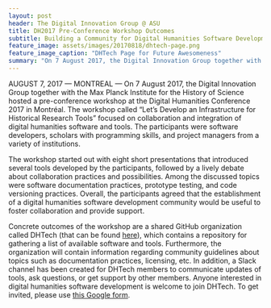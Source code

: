```yaml
---
layout: post
header: The Digital Innovation Group @ ASU
title: DH2017 Pre-Conference Workshop Outcomes
subtitle: Building a Community for Digital Humanities Software Development
feature_image: assets/images/20170818/dhtech-page.png
feature_image_caption: "DHTech Page for Future Awesomeness"
summary: "On 7 August 2017, the Digital Innovation Group together with the Max Planck Institute for the History of Science hosted a pre-conference workshop at the Digital Humanities Conference 2017 in Montréal. The workshop called “Let’s Develop an Infrastructure for Historical Research Tools” focused on collaboration and integration of digital humanities software and tools."
---
```


AUGUST 7, 2017 — MONTREAL — On 7 August 2017, the Digital Innovation Group together with the Max Planck Institute for the History of Science hosted a pre-conference workshop at the Digital Humanities Conference 2017 in Montréal. The workshop called “Let’s Develop an Infrastructure for Historical Research Tools” focused on collaboration and integration of digital humanities software and tools. The participants were software developers, scholars with programming skills, and project managers from a variety of institutions.

The workshop started out with eight short presentations that introduced several tools developed by the participants, followed by a lively debate about collaboration practices and possibilities. Among the discussed topics were software documentation practices, prototype testing, and code versioning practices. Overall, the participants agreed that the establishment of a digital humanities software development community would be useful to foster collaboration and provide support.

Concrete outcomes of the workshop are a shared GitHub organization called DHTech (that can be found [here](https://github.com/dh-tech
)), which contains a repository for gathering a list of available software and tools. Furthermore, the organization will contain information regarding community guidelines about topics such as documentation practices, licensing, etc. In addition, a Slack channel has been created for DHTech members to communicate updates of tools, ask questions, or get support by other members. Anyone interested in digital humanities software development is welcome to join DHTech. To get invited, please use [this Google form](https://docs.google.com/forms/d/e/1FAIpQLSeAe1MlCPOCVlY7YsJUcLv1_tDBtEOBNJ2vhCe6aWcvAl-ehQ/viewform).
